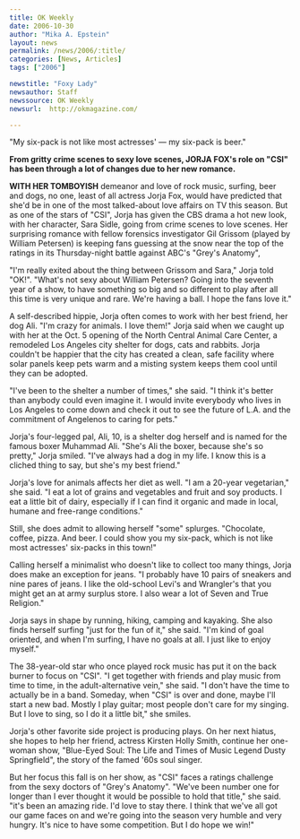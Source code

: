 ```yaml
---
title: OK Weekly
date: 2006-10-30
author: "Mika A. Epstein"
layout: news
permalink: /news/2006/:title/
categories: [News, Articles]
tags: ["2006"]

newstitle: "Foxy Lady"
newsauthor: Staff  
newssource: OK Weekly  
newsurl:  http://okmagazine.com/

---
```


"My six-pack is not like most actresses' &#8212; my six-pack is beer."

**From gritty crime scenes to sexy love scenes, JORJA FOX's role on "CSI" has been through a lot of changes due to her new romance.**

**WITH HER TOMBOYISH** demeanor and love of rock music, surfing, beer and dogs, no one, least of all actress Jorja Fox, would have predicted that she'd be in one of the most talked-about love affairs on TV this season. But as one of the stars of "CSI", Jorja has given the CBS drama a hot new look, with her character, Sara Sidle, going from crime scenes to love scenes. Her surprising romance with fellow forensics investigator Gil Grissom (played by William Petersen) is keeping fans guessing at the snow near the top of the ratings in its Thursday-night battle against ABC's "Grey's Anatomy",

"I'm really exited about the thing between Grissom and Sara," Jorja told "OK!". "What's not sexy about William Petersen? Going into the seventh year of a show, to have something so big and so different to play after all this time is very unique and rare. We're having a ball. I hope the fans love it."

A self-described hippie, Jorja often comes to work with her best friend, her dog Ali. "I'm crazy for animals. I love them!" Jorja said when we caught up with her at the Oct. 5 opening of the North Central Animal Care Center, a remodeled Los Angeles city shelter for dogs, cats and rabbits. Jorja couldn't be happier that the city has created a clean, safe facility where solar panels keep pets warm and a misting system keeps them cool until they can be adopted.

"I've been to the shelter a number of times," she said. "I think it's better than anybody could even imagine it. I would invite everybody who lives in Los Angeles to come down and check it out to see the future of L.A. and the commitment of Angelenos to caring for pets."

Jorja's four-legged pal, Ali, 10, is a shelter dog herself and is named for the famous boxer Muhammad Ali. "She's Ali the boxer, because she's so pretty," Jorja smiled. "I've always had a dog in my life. I know this is a cliched thing to say, but she's my best friend."

Jorja's love for animals affects her diet as well. "I am a 20-year vegetarian," she said. "I eat a lot of grains and vegetables and fruit and soy products. I eat a little bit of dairy, especially if I can find it organic and made in local, humane and free-range conditions."

Still, she does admit to allowing herself "some" splurges. "Chocolate, coffee, pizza. And beer. I could show you my six-pack, which is not like most actresses' six-packs in this town!"

Calling herself a minimalist who doesn't like to collect too many things, Jorja does make an exception for jeans. "I probably have 10 pairs of sneakers and nine pares of jeans. I like the old-school Levi's and Wrangler's that you might get an at army surplus store. I also wear a lot of Seven and True Religion."

Jorja says in shape by running, hiking, camping and kayaking. She also finds herself surfing "just for the fun of it," she said. "I'm kind of goal oriented, and when I'm surfing, I have no goals at all. I just like to enjoy myself."

The 38-year-old star who once played rock music has put it on the back burner to focus on "CSI". "I get together with friends and play music from time to time, in the adult-alternative vein," she said. "I don't have the time to actually be in a band. Someday, when "CSI" is over and done, maybe I'll start a new bad. Mostly I play guitar; most people don't care for my singing. But I love to sing, so I do it a little bit," she smiles.

Jorja's other favorite side project is producing plays. On her next hiatus, she hopes to help her friend, actress Kirsten Holly Smith, continue her one-woman show, "Blue-Eyed Soul: The Life and Times of Music Legend Dusty Springfield", the story of the famed '60s soul singer.

But her focus this fall is on her show, as "CSI" faces a ratings challenge from the sexy doctors of "Grey's Anatomy". "We've been number one for longer than I ever thought it would be possible to hold that title," she said. "it's been an amazing ride. I'd love to stay there. I think that we've all got our game faces on and we're going into the season very humble and very hungry. It's nice to have some competition. But I do hope we win!"

